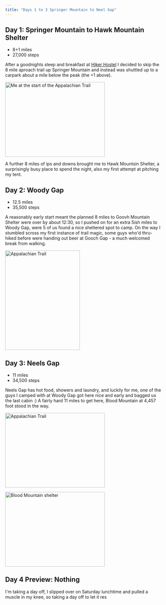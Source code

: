 ```yaml
---
title: "Days 1 to 3 Springer Mountain to Neel Gap"
---
```


## Day 1: Springer Mountain to Hawk Mountain Shelter

- 8+1 miles
- 27,000 steps

After a goodnights sleep and breakfast at [Hiker Hostel](http://hikerhostel.com) I decided to skip the 8 mile aproach trail up Springer Mountain and instead was shuttled up to a carpark about a mile below the peak (the +1 above).

<a data-flickr-embed="true"  href="https://www.flickr.com/photos/martinsteel/25865186381/in/album-72157663892918234/" title="Me at the start of the Appalachian Trail"><img src="https://farm2.staticflickr.com/1566/25865186381_989e0fd996_n.jpg" width="320" height="240" alt="Me at the start of the Appalachian Trail"></a><script async src="//embedr.flickr.com/assets/client-code.js" charset="utf-8"></script>

A further 8 miles of ips and downs brought me to Hawk Mountsin Shelter, a surprisingly busy place to spend the night, also my first attempt at pitching my tent.

## Day 2: Woody Gap

- 12.5 miles
- 35,500 steps

A reasonably early start meant the planned 8 miles to Goovh Mountain Shelter were over by about 12:30, so I pushed on for an extra 5ish miles  to Woody Gap, were 5 of us found a nice sheltered spot to camp. On the way I stumbled scross my first instance of trail magic, some guys who'd thru-hiked before were handing out beer at Gooch Gap - a much welcomed break from walking.

<a data-flickr-embed="true"  href="https://www.flickr.com/photos/martinsteel/25865234901/in/album-72157663892918234/" title="Appalachian Trail"><img src="https://farm2.staticflickr.com/1512/25865234901_dd84ac01ff_n.jpg" width="240" height="320" alt="Appalachian Trail"></a><script async src="//embedr.flickr.com/assets/client-code.js" charset="utf-8"></script>

## Day 3: Neels Gap

- 11 miles
- 34,500 steps

Neels Gap has hot food, showers and laundry, and luckily for me, one of the guys I camped with at Woody Gap got here nice and early and bagged us the last cabin :) A fairly hard 11 miles to get here, Blood Mountain at 4,457 foot stood in the way. 

<a data-flickr-embed="true"  href="https://www.flickr.com/photos/martinsteel/25865131281/in/album-72157663892918234/" title="Appalachian Trail"><img src="https://farm2.staticflickr.com/1528/25865131281_32ed8703f2_n.jpg" width="320" height="240" alt="Appalachian Trail"></a><script async src="//embedr.flickr.com/assets/client-code.js" charset="utf-8"></script>

<a data-flickr-embed="true"  href="https://www.flickr.com/photos/martinsteel/25659534240/in/album-72157663892918234/" title="Blood Mountain shelter"><img src="https://farm2.staticflickr.com/1537/25659534240_6373fa1537_n.jpg" width="320" height="240" alt="Blood Mountain shelter"></a><script async src="//embedr.flickr.com/assets/client-code.js" charset="utf-8"></script>

## Day 4 Preview: Nothing

I'm taking a day off, I slipped over on Saturday lunchtime and pulled a muscle in my knee, so taking a day off to let it res